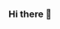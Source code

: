 ### Hi there 👋

<!--
**muzahidprofile/muzahidprofile** is a ✨ _special_ ✨ repository because its `README.md` (this file) appears on your GitHub profile.

Here are some ideas to get you started:

- 🔭 I’m currently working on a Software firm in Bangladesh
- 🌱 I’m currently learning Java, Spring, Spring Boot
- 👯 I’m looking to collaborate on ...
- 🤔 I’m looking for help with ...
- 💬 Ask me about ...
- 📫 How to reach me: ...
- 😄 Pronouns: ... Moo-za-hid
- ⚡ Fun fact: ...
-->
